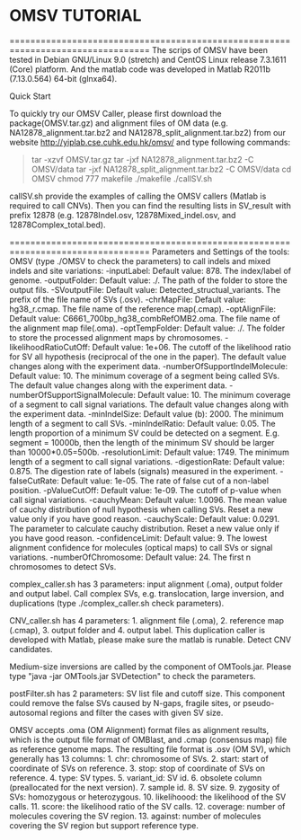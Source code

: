 # OMSV TUTORIAL
=================================================================================
The scrips of OMSV have been tested in Debian GNU/Linux 9.0 (stretch) and CentOS Linux release 7.3.1611 (Core) platform. And the matlab code was developed in Matlab R2011b (7.13.0.564) 64-bit (glnxa64).

Quick Start

To quickly try our OMSV Caller, please first download the package(OMSV.tar.gz) and alignment files of OM data (e.g. NA12878\_alignment.tar.bz2 and NA12878_split_alignment.tar.bz2) from our website http://yiplab.cse.cuhk.edu.hk/omsv/ and type following commands:
>tar -xzvf OMSV.tar.gz 
>tar -jxf NA12878_alignment.tar.bz2 -C OMSV/data
>tar -jxf NA12878_split_alignment.tar.bz2 -C OMSV/data
>cd OMSV
>chmod 777 makefile
>./makefile
>./callSV.sh

callSV.sh provide the examples of calling the OMSV callers (Matlab is required to call CNVs). Then you can find the resulting lists in SV\_result with prefix 12878 (e.g. 12878Indel.osv, 12878Mixed\_indel.osv, and 12878Complex\_total.bed).

=================================================================================
Parameters and Settings of the tools:
	OMSV (type ./OMSV to check the parameters) to call indels and mixed indels and site variations:
		-inputLabel:
			Default value: 878. The index/label of genome.
		-outputFolder:
			Default value: ./. The path of the folder to store the output fils.
		-SVoutputFile:
			Default value: Detected_structual_variants. The prefix of the file name of SVs (.osv).
		-chrMapFile:
			Default value: hg38_r.cmap. The file name of the reference map(.cmap).
		-optAlignFile:
			Default value: C6661_700bp_hg38_combRefOMB2.oma. The file name of the alignment map file(.oma).
		-optTempFolder:
			Default value: ./. The folder to store the processed alignment maps by chromosomes.
		-likelihoodRatioCutOff:
			Default value: 1e+06. The cutoff of the likelihood ratio for SV all hypothesis (reciprocal of the one in the paper). The default value changes along with the experiment data.
		-numberOfSupportIndelMolecule:
			Default value: 10. The minimum coverage of a segment being called SVs. The default value changes along with the experiment data.
		-numberOfSupportSignalMolecule:
			Default value: 10. The minimum coverage of a segment to call signal variations. The default value changes along with the experiment data.
		-minIndelSize:
			Default value (b): 2000. The minimum length of a segment to call SVs.
		-minIndelRatio:
			Default value: 0.05. The length proportion of a minimum SV could be detected on a segment. E.g. segment = 10000b, then the length of the minimum SV should be larger than 10000*0.05=500b.
		-resolutionLimit:
			Default value: 1749. The minimum length of a segment to call signal variations.
		-digestionRate:
			Default value: 0.875. The digestion rate of labels (signals) measured in the experiment.
		-falseCutRate:
			Default value: 1e-05. The rate of false cut of a non-label position.
		-pValueCutOff:
			Default value: 1e-09. The cutoff of p-value when call signal variations.
		-cauchyMean:
			Default value: 1.0096. The mean value of cauchy distribution of null hypothesis when calling SVs. Reset a new value only if you have good reason.
		-cauchyScale:
			Default value: 0.0291. The parameter to calculate cauchy distribution. Reset a new value only if you have good reason.
		-confidenceLimit:
			Default value: 9. The lowest alignment confidence for molecules (optical maps) to call SVs or signal variations.
		-numberOfChromosome:
			Default value: 24. The first n chromosomes to detect SVs.

   complex\_caller.sh has 3 parameters: input alignment (.oma), output folder and output label. Call complex SVs, e.g. translocation, large inversion, and duplications (type ./complex_caller.sh check parameters).

   CNV\_caller.sh has 4 parameters: 1. alignment file (.oma), 2. reference map (.cmap), 3. output folder and 4. output label. This duplication caller is developed with Matlab, please make sure the matlab is runable. Detect CNV candidates.

   Medium-size inversions are called by the component of OMTools.jar. Please type "java -jar OMTools.jar SVDetection" to check the parameters.

   postFilter.sh has 2 parameters: SV list file and cutoff size. This component could remove the false SVs caused by N-gaps, fragile sites, or pseudo-autosomal regions and filter the cases with given SV size.



OMSV accepts .oma (OM Alignment) format files as alignment results, which is the output file format of OMBlast, and .cmap (consensus map) file as reference genome maps.
The resulting file format is .osv (OM SV), which generally has 13 columns:
	1. chr: chromosome of SVs.
	2. start: start of coordinate of SVs on reference.
	3. stop: stop of coordinate of SVs on reference.
	4. type: SV types.
	5. variant\_id: SV id.
	6. obsolete column (preallocated for the next version).
	7. sample id.
	8. SV size.
	9. zygosity of SVs: homozygous or heterozygous.
	10. likelihoood: the likelihood of the SV calls.
	11. score: the likelihood ratio of the SV calls.
	12. coverage: number of molecules covering the SV region.
	13. against: number of molecules covering the SV region but support reference type.
